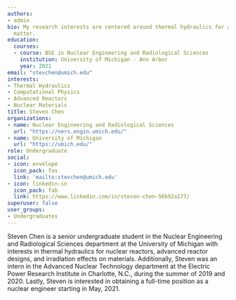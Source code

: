 ```yaml
---
authors:
- admin
bio: My research interests are centered around thermal hydraulics for advanced reactor designs and irradiation effects on materials
  matter.
education:
  courses:
  - course: BSE in Nuclear Engineering and Radiological Sciences
    institution: University of Michigan - Ann Arbor
    year: 2021
email: "stevchen@umich.edu"
interests:
- Thermal Hydraulics
- Computational Physics
- Advanced Reactors
- Nuclear Materials
title: Steven Chen
organizations:
- name: Nuclear Engineering and Radiological Sciences
  url: "https://ners.engin.umich.edu/"
- name: University of Michigan
  url: "https://umich.edu/"
role: Undergraduate
social:
- icon: envelope
  icon_pack: fas
  link: 'mailto:stevchen@umich.edu'
- icon: linkedin-in
  icon_pack: fab
  link: https://www.linkedin.com/in/steven-chen-56b92a177/
superuser: false
user_groups:
- Undergraduates
---
```


Steven Chen is a senior undergraduate student in the Nuclear Engineering and Radiological Sciences department at the University of Michigan with interests in thermal hydraulics for nuclear reactors, advanced reactor designs, and irradiation effects on materials. Additionally, Steven was an intern in the Advanced Nuclear Technology department at the Electric Power Research Institute in Charlotte, N.C., during the summer of 2019 and 2020. Lastly, Steven is interested in obtaining a full-time position as a nuclear engineer starting in May, 2021.
